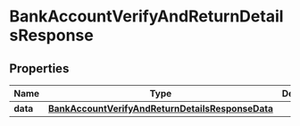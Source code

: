 

# BankAccountVerifyAndReturnDetailsResponse


## Properties

| Name | Type | Description | Notes |
|------------ | ------------- | ------------- | -------------|
|**data** | [**BankAccountVerifyAndReturnDetailsResponseData**](BankAccountVerifyAndReturnDetailsResponseData.md) |  |  [optional] |



